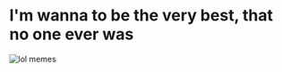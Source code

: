 <h1>I'm wanna to be the very best, that no one ever was</h1>

![lol memes](https://images-wixmp-ed30a86b8c4ca887773594c2.wixmp.com/f/2939ef5c-83b6-4b75-a102-7b04730230eb/dcsc5tg-a29ab604-a22a-40b4-b61c-a9752485c4c3.png/v1/fill/w_512,h_512/vector_surprised_pikachu_by_amosaxiom_dcsc5tg-fullview.png?token=eyJ0eXAiOiJKV1QiLCJhbGciOiJIUzI1NiJ9.eyJzdWIiOiJ1cm46YXBwOjdlMGQxODg5ODIyNjQzNzNhNWYwZDQxNWVhMGQyNmUwIiwiaXNzIjoidXJuOmFwcDo3ZTBkMTg4OTgyMjY0MzczYTVmMGQ0MTVlYTBkMjZlMCIsIm9iaiI6W1t7ImhlaWdodCI6Ijw9NTEyIiwicGF0aCI6IlwvZlwvMjkzOWVmNWMtODNiNi00Yjc1LWExMDItN2IwNDczMDIzMGViXC9kY3NjNXRnLWEyOWFiNjA0LWEyMmEtNDBiNC1iNjFjLWE5NzUyNDg1YzRjMy5wbmciLCJ3aWR0aCI6Ijw9NTEyIn1dXSwiYXVkIjpbInVybjpzZXJ2aWNlOmltYWdlLm9wZXJhdGlvbnMiXX0.7KRcla5E6GVvu7c3Hp3zmkROp2vu8VErCCNsNBG7EXc)
